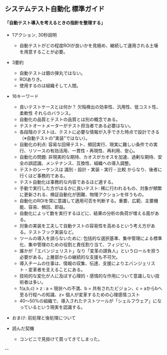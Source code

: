## システムテスト自動化 標準ガイド  

#### 「自動テスト導入を考えるときの指針を整理する」  

+ 1アクション, 30秒説明  
  - 自動テストがどの程度ROIが良いかを見極め、継続して運用される土壌を用意することが必要。  

+ 3要約  
  - 自動テストは銀の弾丸ではない。 
  - ROIありき。  
  - 使用するのは組織そして人間。    

+ 16キーワード  
  - 良いテストケースとは何か？ 欠陥検出の効率性、汎用性、低コスト性、柔軟性 それらのバランス。  
  - 自動化の品質とテストの品質とは別の概念である。  
  - テストオートメーターがテスト担当者である必要はない。
  - 各段階のテストは、テストに必要な情報が入手できた時点で設計できる（※自動テストの"実装"ではない）。  
  - 自動化の利点: 容易な回帰テスト、頻回実行、現実に難しい条件での実行、リソースの有効活用、一貫性・再現性、再利用、安心。
  - 自動化の問題: 非現実的な期待、カオスがカオスを加速、過剰な期待、安全の誤認識、メンテナンス、互換性、組織への導入調整。
  - テストのシーケンスは 識別 - 設計 - 実装 - 実行 - 比較 からなり、後者に行くほど事務的である。
  - テスト自動化は事務的な内容であるほど適する。  
  - 手動で実行した方がはるかに良いテスト: 稀に行われるもの、対象が頻繁に更新される、検証自動化が困難、物理アクションを伴うもの。  
  - 自動化のROIを常に意識して適用可否を判断する。重要、広範、主要機能、容易、頻回、即益。  
  - 自動化によって数を実行するほどに、結果の分析の負荷が増える面がある。  
  - 対象の実装を工夫して自動テストの容易性を高めるという考え方がある。テストフック実装など。 
  - ツールの導入を誤らないために: 包括的な選択基準、集中管理による標準化、集中管理のための役割と責任割り当て、フィジビリ。  
  - 誰かが「エバンジェリスト」なり「変革の請負人」というロールを担う必要がある。上層部からの継続的な支援も不可欠。  
  - 導入チームの仕事は、情報の収集、伝達、支援によりエバンジェリスト・変革者を支えることにある。
  - 技術的な変化が人に及ぼす心理的・感情的な作用について意識しない技術者は多い。
  - f(a,b,c) > z : a = 現状への不満、b = 共有されたビジョン、c = aからbへ至る行程への知識、z= 個人が変革するための心理感情コスト
  - 40～50%の組織で、導入されたテストツールが「シェルフウェア」になっているという現実を認識する。

+ おまけ: 前処理と後処理について

  

+ 読んだ契機  
  - コンビニで見掛けて買ってきてしまった。  

--